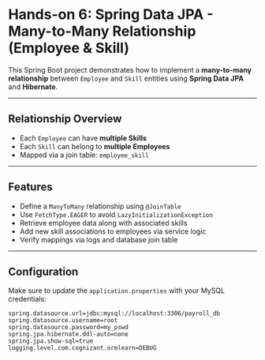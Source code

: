 # Hands-on 6: Spring Data JPA - Many-to-Many Relationship (Employee & Skill)

This Spring Boot project demonstrates how to implement a **many-to-many relationship** between `Employee` and `Skill` entities using **Spring Data JPA** and **Hibernate**.

---

## Relationship Overview

- Each `Employee` can have **multiple Skills**
- Each `Skill` can belong to **multiple Employees**
- Mapped via a join table: `employee_skill`

---

## Features

- Define a `ManyToMany` relationship using `@JoinTable`
- Use `FetchType.EAGER` to avoid `LazyInitializationException`
- Retrieve employee data along with associated skills
- Add new skill associations to employees via service logic
- Verify mappings via logs and database join table

---

## Configuration

Make sure to update the `application.properties` with your MySQL credentials:

```properties
spring.datasource.url=jdbc:mysql://localhost:3306/payroll_db
spring.datasource.username=root
spring.datasource.password=my_pswd
spring.jpa.hibernate.ddl-auto=none
spring.jpa.show-sql=true
logging.level.com.cognizant.ormlearn=DEBUG
